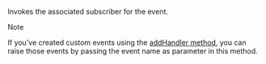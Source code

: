 Invokes the associated subscriber for the event. 

> [!Note]
> If you've created custom events using the [addHandler method](../addHandler.md), you can raise those events by passing the event name as parameter in this method.
